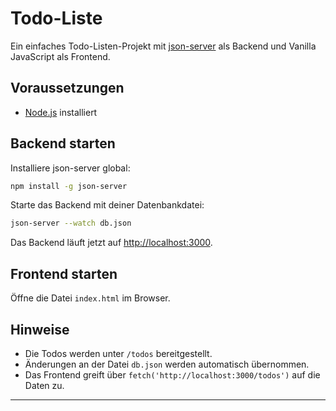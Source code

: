 # Todo-Liste

Ein einfaches Todo-Listen-Projekt mit [json-server](https://github.com/typicode/json-server) als Backend und Vanilla JavaScript als Frontend.

## Voraussetzungen

- [Node.js](https://nodejs.org/) installiert

## Backend starten

Installiere json-server global:

```bash
npm install -g json-server
```

Starte das Backend mit deiner Datenbankdatei:

```bash
json-server --watch db.json
```

Das Backend läuft jetzt auf [http://localhost:3000](http://localhost:3000).

## Frontend starten

Öffne die Datei `index.html` im Browser.

## Hinweise

- Die Todos werden unter `/todos` bereitgestellt.
- Änderungen an der Datei `db.json` werden automatisch übernommen.
- Das Frontend greift über `fetch('http://localhost:3000/todos')` auf die Daten zu.

---
